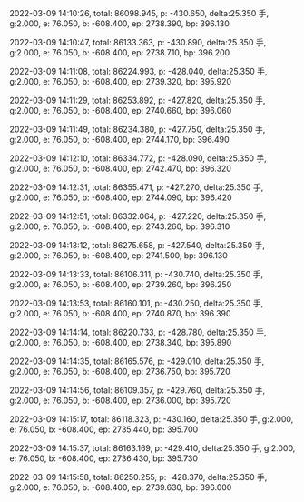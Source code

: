 2022-03-09 14:10:26, total: 86098.945, p: -430.650, delta:25.350 手, g:2.000, e: 76.050, b: -608.400, ep: 2738.390, bp: 396.130

2022-03-09 14:10:47, total: 86133.363, p: -430.890, delta:25.350 手, g:2.000, e: 76.050, b: -608.400, ep: 2738.710, bp: 396.200

2022-03-09 14:11:08, total: 86224.993, p: -428.040, delta:25.350 手, g:2.000, e: 76.050, b: -608.400, ep: 2739.320, bp: 395.920

2022-03-09 14:11:29, total: 86253.892, p: -427.820, delta:25.350 手, g:2.000, e: 76.050, b: -608.400, ep: 2740.660, bp: 396.060

2022-03-09 14:11:49, total: 86234.380, p: -427.750, delta:25.350 手, g:2.000, e: 76.050, b: -608.400, ep: 2744.170, bp: 396.490

2022-03-09 14:12:10, total: 86334.772, p: -428.090, delta:25.350 手, g:2.000, e: 76.050, b: -608.400, ep: 2742.470, bp: 396.320

2022-03-09 14:12:31, total: 86355.471, p: -427.270, delta:25.350 手, g:2.000, e: 76.050, b: -608.400, ep: 2744.090, bp: 396.420

2022-03-09 14:12:51, total: 86332.064, p: -427.220, delta:25.350 手, g:2.000, e: 76.050, b: -608.400, ep: 2743.260, bp: 396.310

2022-03-09 14:13:12, total: 86275.658, p: -427.540, delta:25.350 手, g:2.000, e: 76.050, b: -608.400, ep: 2741.500, bp: 396.130

2022-03-09 14:13:33, total: 86106.311, p: -430.740, delta:25.350 手, g:2.000, e: 76.050, b: -608.400, ep: 2739.260, bp: 396.250

2022-03-09 14:13:53, total: 86160.101, p: -430.250, delta:25.350 手, g:2.000, e: 76.050, b: -608.400, ep: 2740.870, bp: 396.390

2022-03-09 14:14:14, total: 86220.733, p: -428.780, delta:25.350 手, g:2.000, e: 76.050, b: -608.400, ep: 2738.340, bp: 395.890

2022-03-09 14:14:35, total: 86165.576, p: -429.010, delta:25.350 手, g:2.000, e: 76.050, b: -608.400, ep: 2736.750, bp: 395.720

2022-03-09 14:14:56, total: 86109.357, p: -429.760, delta:25.350 手, g:2.000, e: 76.050, b: -608.400, ep: 2736.000, bp: 395.720

2022-03-09 14:15:17, total: 86118.323, p: -430.160, delta:25.350 手, g:2.000, e: 76.050, b: -608.400, ep: 2735.440, bp: 395.700

2022-03-09 14:15:37, total: 86163.169, p: -429.410, delta:25.350 手, g:2.000, e: 76.050, b: -608.400, ep: 2736.430, bp: 395.730

2022-03-09 14:15:58, total: 86250.255, p: -428.370, delta:25.350 手, g:2.000, e: 76.050, b: -608.400, ep: 2739.630, bp: 396.000